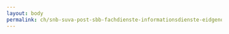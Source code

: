 ```yaml
---
layout: body
permalink: ch/snb-suva-post-sbb-fachdienste-informationsdienste-eidgenoessisches-departement-fuer-umwelt-verkehr-energie-und-kommunikation-bundesamt-fuer-raumentwicklung/
---
```


